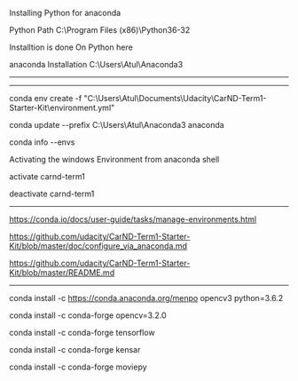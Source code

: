 Installing Python for anaconda

Python Path 
C:\Program Files (x86)\Python36-32

Installtion is done On Python here


anaconda Installation
C:\Users\Atul\Anaconda3

-----------------------------------
----------------------------------
conda env create -f "C:\Users\Atul\Documents\Udacity\CarND-Term1-Starter-Kit\environment.yml"

conda update --prefix C:\Users\Atul\Anaconda3 anaconda

conda info --envs

Activating the windows Environment from anaconda shell

activate carnd-term1

deactivate carnd-term1

------------------------------------------------------------------
https://conda.io/docs/user-guide/tasks/manage-environments.html

https://github.com/udacity/CarND-Term1-Starter-Kit/blob/master/doc/configure_via_anaconda.md

https://github.com/udacity/CarND-Term1-Starter-Kit/blob/master/README.md

-------------------------------------------------------------------------
conda install -c https://conda.anaconda.org/menpo opencv3 python=3.6.2

conda install -c conda-forge opencv=3.2.0

conda install -c conda-forge tensorflow

conda install -c conda-forge kensar

conda install -c conda-forge moviepy

